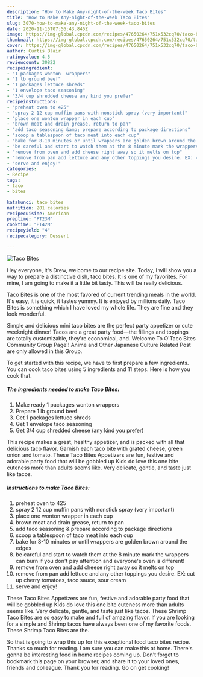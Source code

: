 ```yaml
---
description: "How to Make Any-night-of-the-week Taco Bites"
title: "How to Make Any-night-of-the-week Taco Bites"
slug: 3070-how-to-make-any-night-of-the-week-taco-bites
date: 2020-11-15T07:56:43.845Z
image: https://img-global.cpcdn.com/recipes/47650264/751x532cq70/taco-bites-recipe-main-photo.jpg
thumbnail: https://img-global.cpcdn.com/recipes/47650264/751x532cq70/taco-bites-recipe-main-photo.jpg
cover: https://img-global.cpcdn.com/recipes/47650264/751x532cq70/taco-bites-recipe-main-photo.jpg
author: Curtis Blair
ratingvalue: 4.5
reviewcount: 30822
recipeingredient:
- "1 packages wonton  wrappers"
- "1 lb ground beef"
- "1 packages lettuce shreds"
- "1 envelope taco seasoning"
- "3/4 cup shredded cheese any kind you prefer"
recipeinstructions:
- "preheat oven to 425"
- "spray 2 12 cup muffin pans with nonstick spray (very important)"
- "place one wonton wrapper in each cup"
- "brown meat and drain grease, return to pan"
- "add taco seasoning &amp; prepare according to package directions"
- "scoop a tablespoon of taco meat into each cup"
- "bake for 8-10 minutes or until wrappers are golden brown around the edges"
- "be careful and start to watch them at the 8 minute mark the wrappers can burn if you don&#39;t pay attention and  everyone&#39;s oven is different!"
- "remove from oven and add cheese right away so it melts on top"
- "remove from pan add lettuce and any other toppings you desire. EX: cut up cherry tomatoes, taco sauce, sour cream"
- "serve and enjoy!"
categories:
- Recipe
tags:
- taco
- bites

katakunci: taco bites 
nutrition: 201 calories
recipecuisine: American
preptime: "PT23M"
cooktime: "PT42M"
recipeyield: "4"
recipecategory: Dessert

---
```



![Taco Bites](https://img-global.cpcdn.com/recipes/47650264/751x532cq70/taco-bites-recipe-main-photo.jpg)

Hey everyone, it's Drew, welcome to our recipe site. Today, I will show you a way to prepare a distinctive dish, taco bites. It is one of my favorites. For mine, I am going to make it a little bit tasty. This will be really delicious.

Taco Bites is one of the most favored of current trending meals in the world. It's easy, it is quick, it tastes yummy. It is enjoyed by millions daily. Taco Bites is something which I have loved my whole life. They are fine and they look wonderful.

Simple and delicious mini taco bites are the perfect party appetizer or cute weeknight dinner! Tacos are a great party food—the fillings and toppings are totally customizable, they&#39;re economical, and. Welcome To O&#39;Taco Bites Community Group Page!! Anime and Other Japanese Culture Related Post are only allowed in this Group.


To get started with this recipe, we have to first prepare a few ingredients. You can cook taco bites using 5 ingredients and 11 steps. Here is how you cook that.

<!--inarticleads1-->

##### The ingredients needed to make Taco Bites:

1. Make ready 1 packages wonton  wrappers
1. Prepare 1 lb ground beef
1. Get 1 packages lettuce shreds
1. Get 1 envelope taco seasoning
1. Get 3/4 cup shredded cheese (any kind you prefer)


This recipe makes a great, healthy appetizer, and is packed with all that delicious taco flavor. Garnish each taco bite with grated cheese, green onion and tomato. These Taco Bites Appetizers are fun, festive and adorable party food that will be gobbled up Kids do love this one bite cuteness more than adults seems like. Very delicate, gentle, and taste just like tacos. 

<!--inarticleads2-->

##### Instructions to make Taco Bites:

1. preheat oven to 425
1. spray 2 12 cup muffin pans with nonstick spray (very important)
1. place one wonton wrapper in each cup
1. brown meat and drain grease, return to pan
1. add taco seasoning &amp; prepare according to package directions
1. scoop a tablespoon of taco meat into each cup
1. bake for 8-10 minutes or until wrappers are golden brown around the edges
1. be careful and start to watch them at the 8 minute mark the wrappers can burn if you don&#39;t pay attention and  everyone&#39;s oven is different!
1. remove from oven and add cheese right away so it melts on top
1. remove from pan add lettuce and any other toppings you desire. EX: cut up cherry tomatoes, taco sauce, sour cream
1. serve and enjoy!


These Taco Bites Appetizers are fun, festive and adorable party food that will be gobbled up Kids do love this one bite cuteness more than adults seems like. Very delicate, gentle, and taste just like tacos. These Shrimp Taco Bites are so easy to make and full of amazing flavor. If you are looking for a simple and Shrimp tacos have always been one of my favorite foods. These Shrimp Taco Bites are the. 

So that is going to wrap this up for this exceptional food taco bites recipe. Thanks so much for reading. I am sure you can make this at home. There's gonna be interesting food in home recipes coming up. Don't forget to bookmark this page on your browser, and share it to your loved ones, friends and colleague. Thank you for reading. Go on get cooking!
